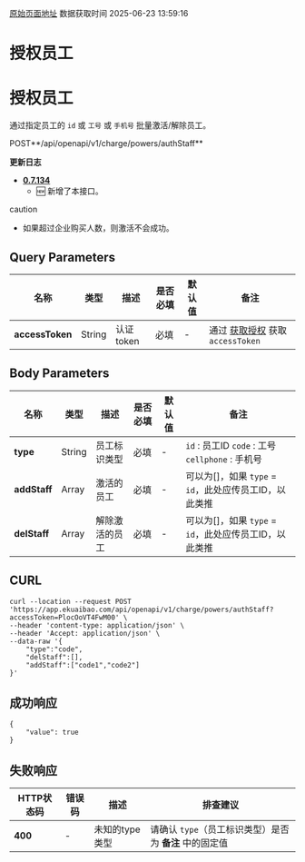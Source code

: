 [原始页面地址](https://docs.ekuaibao.com/docs/open-api/contacts/auth-staffs)
数据获取时间 2025-06-23 13:59:16

# 授权员工

# 授权员工  
  
通过指定员工的 `id` 或 `工号` 或 `手机号` 批量激活/解除员工。

POST**/api/openapi/v1/charge/powers/authStaff**

**更新日志**

  * [**0.7.134**](/updateLog/update-log#07134)
    * 🆕 新增了本接口。



caution

  * 如果超过企业购买人数，则激活不会成功。



## Query Parameters​

名称| 类型| 描述| 是否必填| 默认值| 备注  
---|---|---|---|---|---  
**accessToken**|  String| 认证token| 必填| -| 通过 [获取授权](/docs/open-api/getting-started/auth) 获取 `accessToken`  
  
## Body Parameters​

名称| 类型| 描述| 是否必填| 默认值| 备注  
---|---|---|---|---|---  
**type**|  String| 员工标识类型| 必填| -| `id` : 员工ID `code` : 工号 `cellphone` : 手机号  
**addStaff**|  Array| 激活的员工| 必填| -| 可以为[]，如果 `type` = `id`，此处应传员工ID，以此类推  
**delStaff**|  Array| 解除激活的员工| 必填| -| 可以为[]，如果 `type` = `id`，此处应传员工ID，以此类推  
  
## CURL​
    
    
    curl --location --request POST 'https://app.ekuaibao.com/api/openapi/v1/charge/powers/authStaff?accessToken=PlocOoVT4FwM00' \  
    --header 'content-type: application/json' \  
    --header 'Accept: application/json' \  
    --data-raw '{  
        "type":"code",  
        "delStaff":[],  
        "addStaff":["code1","code2"]  
    }'  
    

## 成功响应​
    
    
    {  
        "value": true   
    }  
    

## 失败响应​

HTTP状态码| 错误码| 描述| 排查建议  
---|---|---|---  
**400**|  -| 未知的type类型| 请确认 `type`（员工标识类型）是否为 **备注** 中的固定值
